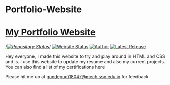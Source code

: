 # Portfolio-Website
# <a href="GV-9wj.github.io" target="_blank">My Portfolio Website</a>

/*[![Repository Status](https://img.shields.io/badge/Repository%20Status-Maintained-dark%20green.svg)](https://github.com/AVS1508/My-Alternate-Portfolio-Website/)*/
[![Website Status](https://img.shields.io/badge/Website%20Status-Online-green)](GV-9wj.github.io)
[![Author](https://img.shields.io/badge/Author-Surya%20Sashank%20Gundepudi-blue.svg)](https://www.linkedin.com/in/gundepudi-v-surya-sashank-gv-b50b99187/)
[![Latest Release](https://img.shields.io/badge/Latest%20Release-22%20April%202021-yellow.svg)](https://github.com/GV-9wj/Portfolio-Website/commit/master)

 <p align="justify">Hey  everyone, I made this website to try and play around in HTML and CSS and js. I use this website to update my resume and also my current projects. You can also find a list of my certifications here </p>

Please hit me up at gundepudi18047@mech.ssn.edu.in for feedback
